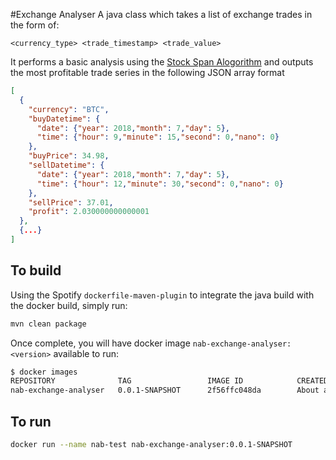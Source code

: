 #Exchange Analyser
A java class which takes a list of exchange trades in the form of:
```
<currency_type> <trade_timestamp> <trade_value>
```
It performs a basic analysis using the [Stock Span Alogorithm](https://www.geeksforgeeks.org/the-stock-span-problem/) 
and outputs the most profitable trade series in the following JSON array format

```json
[
  {
    "currency": "BTC",
    "buyDatetime": {
      "date": {"year": 2018,"month": 7,"day": 5},
      "time": {"hour": 9,"minute": 15,"second": 0,"nano": 0}
    },
    "buyPrice": 34.98,
    "sellDatetime": {
      "date": {"year": 2018,"month": 7,"day": 5},
      "time": {"hour": 12,"minute": 30,"second": 0,"nano": 0}
    },
    "sellPrice": 37.01,
    "profit": 2.030000000000001
  },
  {...}
]
```

## To build
Using the Spotify `dockerfile-maven-plugin` to integrate the java build with the docker build, simply run:
```bash
mvn clean package
```

Once complete, you will have docker image `nab-exchange-analyser:<version>` available to run:
```bash
$ docker images
REPOSITORY              TAG                 IMAGE ID            CREATED              SIZE
nab-exchange-analyser   0.0.1-SNAPSHOT      2f56ffc048da        About a minute ago   338MB
```

## To run
```bash
docker run --name nab-test nab-exchange-analyser:0.0.1-SNAPSHOT
```

